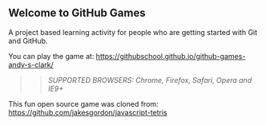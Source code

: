 ## Welcome to GitHub Games

A project based learning activity for people who are getting started with Git and GitHub.

You can play the game at: https://githubschool.github.io/github-games-andy-s-clark/

>> _*SUPPORTED BROWSERS*: Chrome, Firefox, Safari, Opera and IE9+_

This fun open source game was cloned from: https://github.com/jakesgordon/javascript-tetris
